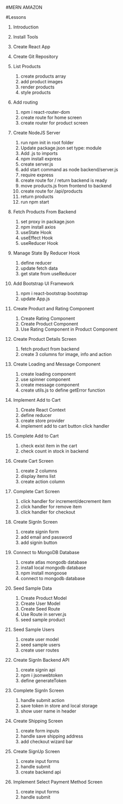 #MERN AMAZON

#Lessons

1. Introduction

2. Install Tools

3. Create React App

4. Create Git Repository

5. List Products

   1. create products array
   2. add product images
   3. render products
   4. style products

6. Add routing

   1. npm i react-router-dom
   2. create route for home screen
   3. create router for product screen

7. Create NodeJS Server

   1. run npm init in root folder
   2. Update package.json set type: module
   3. Add .js to imports
   4. npm install express
   5. create server.js
   6. add start command as node backend/server.js
   7. require express
   8. create route for / return backend is ready
   9. move products.js from frontend to backend
   10. create route for /api/products
   11. return products
   12. run npm start

8. Fetch Products From Backend

   1. set proxy in package.json
   2. npm install axios
   3. useState Hook
   4. useEffect Hook
   5. useReducer Hook

9. Manage State By Reducer Hook

   1. define reducer
   2. update fetch data
   3. get state from useReducer

10. Add Bootstrap UI Framework

    1. npm i react-bootstrap bootstrap
    2. update App.js

11. Create Product and Rating Component

    1. Create Rating Component
    2. Create Product Component
    3. Use Rating Component in Product Component

12. Create Product Details Screen

    1. fetch product from backend
    2. create 3 columns for image, info and action

13. Create Loading and Message Component

    1. create loading component
    2. use spinner component
    3. create message component
    4. create utils.js to define getError function

14. Implement Add to Cart

    1. Create React Context
    2. define reducer
    3. create store provider
    4. implement add to cart button click handler

15. Complete Add to Cart

    1. check exist item in the cart
    2. check count in stock in backend

16. Create Cart Screen

    1. create 2 columns
    2. display items list
    3. create action column

17. Complete Cart Screen

    1. click handler for increment/decrement item
    2. click handler for remove item
    3. click handler for checkout

18. Create SignIn Screen

    1. create signin form
    2. add email and password
    3. add signin button

19. Connect to MongoDB Database

    1. create atlas mongodb database
    2. install local mongodb database
    3. npm install mongoose
    4. connect to mongodb database

20. Seed Sample Data

    1. Create Product Model
    2. Create User Model
    3. Create Seed Route
    4. Use Route in server.js
    5. seed sample product

21. Seed Sample Users

    1. create user model
    2. seed sample users
    3. create user routes

22. Create SignIn Backend API

    1. create signin api
    2. npm i jsonwebtoken
    3. define generateToken

23. Complete SignIn Screen

    1. handle submit action
    2. save token in store and local storage
    3. show user name in header

24. Create Shipping Screen

    1. create form inputs
    2. handle save shipping address
    3. add checkout wizard bar

25. Create SignUp Screen

    1. create input forms
    2. handle submit
    3. create backend api

26. Implement Select Payment Method Screen

    1. create input forms
    2. handle submit
